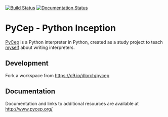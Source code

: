 [![Build Status](https://travis-ci.org/dlorch/pycep.svg?branch=master)](https://travis-ci.org/dlorch/pycep)
[![Documentation Status](https://readthedocs.org/projects/pycep/badge/?version=latest)](http://www.pycep.org/en/latest/?badge=latest)

PyCep - Python Inception
========================

[PyCep](http://www.pycep.org/) is a Python interpreter in Python, created as a
study project to teach [myself](https://github.com/dlorch) about writing
interpreters.

Development
-----------

Fork a workspace from https://c9.io/dlorch/pycep

Documentation
-------------

Documentation and links to additional resources are available at http://www.pycep.org/
